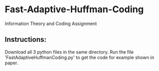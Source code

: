# Fast-Adaptive-Huffman-Coding
Information Theory and Coding Assignment

## Instructions:
Download all 3 python files in the same directory. Run the file 'FastAdaptiveHuffmanCoding.py' to get the code for example shown in paper.
